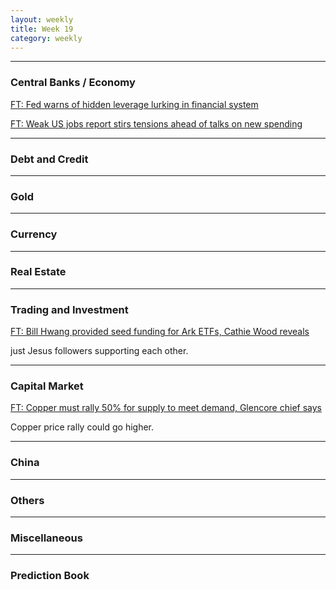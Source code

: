 ```yaml
---
layout: weekly
title: Week 19
category: weekly
---
```


---
### Central Banks / Economy

[FT: Fed warns of hidden leverage lurking in financial system](
https://www.ft.com/content/cd723c4e-b182-416c-b511-bd3d516978d3)

[FT: Weak US jobs report stirs tensions ahead of talks on new spending](
https://www.ft.com/content/b4b1c024-409c-4f1f-a87c-86de4f0f03af)

---
### Debt and Credit

---
### Gold

---
### Currency

---
### Real Estate

---
### Trading and Investment

[FT: Bill Hwang provided seed funding for Ark ETFs, Cathie Wood reveals](
https://www.ft.com/content/a19a04c2-02e5-4ac5-a66e-0951e004b37f)

just Jesus followers supporting each other.

---
### Capital Market

[FT: Copper must rally 50% for supply to meet demand, Glencore chief says](
https://www.ft.com/content/beeb325f-1d39-456b-a4fc-22cd50429fbb)

Copper price rally could go higher.

---
### China

---
### Others

---
### Miscellaneous

---
### Prediction Book
